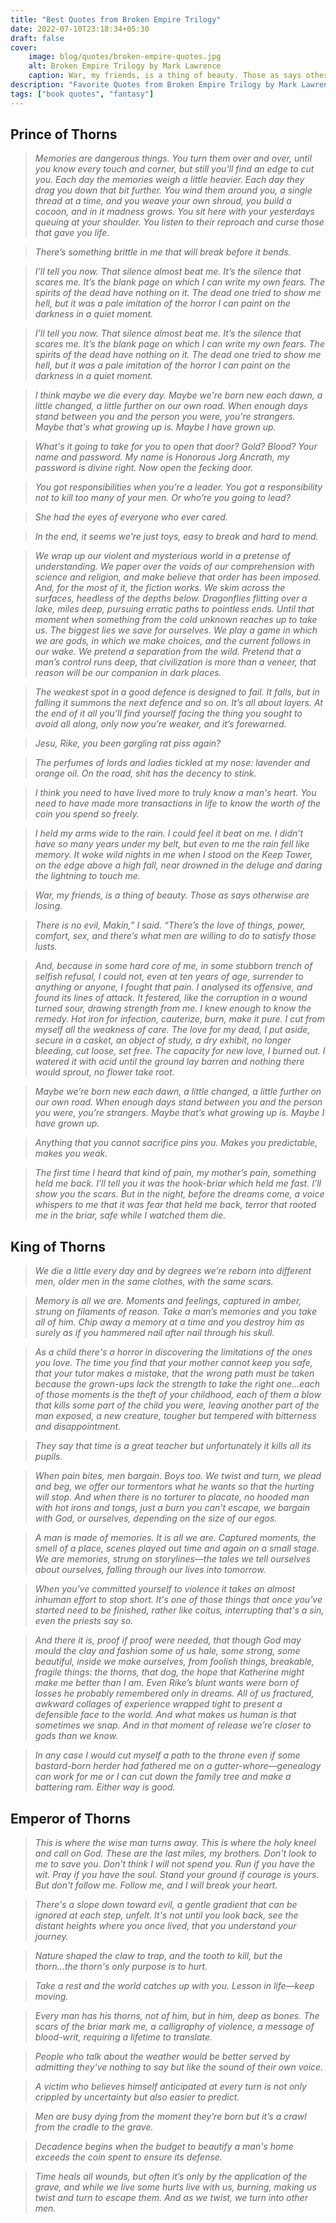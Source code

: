 ```yaml
---
title: "Best Quotes from Broken Empire Trilogy"
date: 2022-07-10T23:18:34+05:30
draft: false
cover: 
    image: blog/quotes/broken-empire-quotes.jpg
    alt: Broken Empire Trilogy by Mark Lawrence
    caption: War, my friends, is a thing of beauty. Those as says otherwise are losing.
description: "Favorite Quotes from Broken Empire Trilogy by Mark Lawrence. War, my friends, is a thing of beauty. Those as says otherwise are losing."
tags: ["book quotes", "fantasy"] 
---
```



## Prince of Thorns

>*Memories are dangerous things. You turn them over and over, until you know every touch and corner, but still you'll find an edge to cut you. Each day the memories weigh a little heavier. Each day they drag you down that bit further. You wind them around you, a single thread at a time, and you weave your own shroud, you build a cocoon, and in it madness grows. You sit here with your yesterdays queuing at your shoulder. You listen to their reproach and curse those that gave you life.*

>*There’s something brittle in me that will break before it bends.*

>*I’ll tell you now. That silence almost beat me. It’s the silence that scares me. It’s the blank page on which I can write my own fears. The spirits of the dead have nothing on it. The dead one tried to show me hell, but it was a pale imitation of the horror I can paint on the darkness in a quiet moment.*

>*I’ll tell you now. That silence almost beat me. It’s the silence that scares me. It’s the blank page on which I can write my own fears. The spirits of the dead have nothing on it. The dead one tried to show me hell, but it was a pale imitation of the horror I can paint on the darkness in a quiet moment.*

>*I think maybe we die every day. Maybe we're born new each dawn, a little changed, a little further on our own road. When enough days stand between you and the person you were, you're strangers. Maybe that's what growing up is. Maybe I have grown up.*

>*What's it going to take for you to open that door? Gold? Blood? Your name and password. My name is Honorous Jorg Ancrath, my password is divine right. Now open the fecking door.*

>*You got responsibilities when you’re a leader. You got a responsibility not to kill too many of your men. Or who’re you going to lead?*

>*She had the eyes of everyone who ever cared.*

>*In the end, it seems we're just toys, easy to break and hard to mend.*

>*We wrap up our violent and mysterious world in a pretense of understanding. We paper over the voids of our comprehension with science and religion, and make believe that order has been imposed. And, for the most of it, the fiction works. We skim across the surfaces, heedless of the depths below. Dragonflies flitting over a lake, miles deep, pursuing erratic paths to pointless ends. Until that moment when something from the cold unknown reaches up to take us. The biggest lies we save for ourselves. We play a game in which we are gods, in which we make choices, and the current follows in our wake. We pretend a separation from the wild. Pretend that a man’s control runs deep, that civilization is more than a veneer, that reason will be our companion in dark places.*

>*The weakest spot in a good defence is designed to fail. It falls, but in falling it summons the next defence and so on. It’s all about layers. At the end of it all you’ll find yourself facing the thing you sought to avoid all along, only now you’re weaker, and it’s forewarned.*

>*Jesu, Rike, you been gargling rat piss again?*

>*The perfumes of lords and ladies tickled at my nose: lavender and orange oil. On the road, shit has the decency to stink.*

>*I think you need to have lived more to truly know a man's heart. You need to have made more transactions in life to know the worth of the coin you spend so freely.*

>*I held my arms wide to the rain. I could feel it beat on me. I didn’t have so many years under my belt, but even to me the rain fell like memory. It woke wild nights in me when I stood on the Keep Tower, on the edge above a high fall, near drowned in the deluge and daring the lightning to touch me.*

>*War, my friends, is a thing of beauty. Those as says otherwise are losing.*

>*There is no evil, Makin,” I said. “There’s the love of things, power, comfort, sex, and there’s what men are willing to do to satisfy those lusts.*

>*And, because in some hard core of me, in some stubborn trench of selfish refusal, I could not, even at ten years of age, surrender to anything or anyone, I fought that pain. I analysed its offensive, and found its lines of attack. It festered, like the corruption in a wound turned sour, drawing strength from me. I knew enough to know the remedy. Hot iron for infection, cauterize, burn, make it pure. I cut from myself all the weakness of care. The love for my dead, I put aside, secure in a casket, an object of study, a dry exhibit, no longer bleeding, cut loose, set free. The capacity for new love, I burned out. I watered it with acid until the ground lay barren and nothing there would sprout, no flower take root.*

>*Maybe we’re born new each dawn, a little changed, a little further on our own road. When enough days stand between you and the person you were, you’re strangers. Maybe that’s what growing up is. Maybe I have grown up.*

>*Anything that you cannot sacrifice pins you. Makes you predictable, makes you weak.*

>*The first time I heard that kind of pain, my mother’s pain, something held me back. I’ll tell you it was the hook-briar which held me fast. I’ll show you the scars. But in the night, before the dreams come, a voice whispers to me that it was fear that held me back, terror that rooted me in the briar, safe while I watched them die.*

## King of Thorns

>*We die a little every day and by degrees we’re reborn into different men, older men in the same clothes, with the same scars.*

>*Memory is all we are. Moments and feelings, captured in amber, strung on filaments of reason. Take a man’s memories and you take all of him. Chip away a memory at a time and you destroy him as surely as if you hammered nail after nail through his skull.*

>*As a child there's a horror in discovering the limitations of the ones you love. The time you find that your mother cannot keep you safe, that your tutor makes a mistake, that the wrong path must be taken because the grown-ups lack the strength to take the right one...each of those moments is the theft of your childhood, each of them a blow that kills some part of the child you were, leaving another part of the man exposed, a new creature, tougher but tempered with bitterness and disappointment.*

>*They say that time is a great teacher but unfortunately it kills all its pupils.*

>*When pain bites, men bargain. Boys too. We twist and turn, we plead and beg, we offer our tormentors what he wants so that the hurting will stop. And when there is no torturer to placate, no hooded man with hot irons and tongs, just a burn you can't escape, we bargain with God, or ourselves, depending on the size of our egos.*

>*A man is made of memories. It is all we are. Captured moments, the smell of a place, scenes played out time and again on a small stage. We are memories, strung on storylines—the tales we tell ourselves about ourselves, falling through our lives into tomorrow.*

>*When you've committed yourself to violence it takes an almost inhuman effort to stop short. It's one of those things that once you've started need to be finished, rather like coitus, interrupting that's a sin, even the priests say so.*

>*And there it is, proof if proof were needed, that though God may mould the clay and fashion some of us hale, some strong, some beautiful, inside we make ourselves, from foolish things, breakable, fragile things: the thorns, that dog, the hope that Katherine might make me better than I am. Even Rike’s blunt wants were born of losses he probably remembered only in dreams. All of us fractured, awkward collages of experience wrapped tight to present a defensible face to the world. And what makes us human is that sometimes we snap. And in that moment of release we’re closer to gods than we know.*

>*In any case I would cut myself a path to the throne even if some bastard-born herder had fathered me on a gutter-whore—genealogy can work for me or I can cut down the family tree and make a battering ram. Either way is good.*

## Emperor of Thorns

>*This is where the wise man turns away. This is where the holy kneel and call on God. These are the last miles, my brothers. Don't look to me to save you. Don't think I will not spend you. Run if you have the wit. Pray if you have the soul. Stand your ground if courage is yours. But don't follow me. Follow me, and I will break your heart.*

>*There's a slope down toward evil, a gentle gradient that can be ignored at each step, unfelt. It's not until you look back, see the distant heights where you once lived, that you understand your journey.*

>*Nature shaped the claw to trap, and the tooth to kill, but the thorn...the thorn's only purpose is to hurt.*

>*Take a rest and the world catches up with you. Lesson in life—keep moving.*

>*Every man has his thorns, not of him, but in him, deep as bones. The scars of the briar mark me, a calligraphy of violence, a message of blood-writ, requiring a lifetime to translate.*

>*People who talk about the weather would be better served by admitting they've nothing to say but like the sound of their own voice.*

>*A victim who believes himself anticipated at every turn is not only crippled by uncertainty but also easier to predict.*

>*Men are busy dying from the moment they’re born but it’s a crawl from the cradle to the grave.*

>*Decadence begins when the budget to beautify a man's home exceeds the coin spent to ensure its defense.*

>*Time heals all wounds, but often it’s only by the application of the grave, and while we live some hurts live with us, burning, making us twist and turn to escape them. And as we twist, we turn into other men.*

